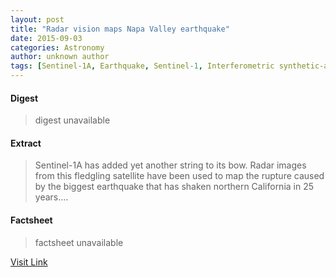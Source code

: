 ```yaml
---
layout: post
title: "Radar vision maps Napa Valley earthquake"
date: 2015-09-03
categories: Astronomy
author: unknown author
tags: [Sentinel-1A, Earthquake, Sentinel-1, Interferometric synthetic-aperture radar, Spaceflight, Earth sciences, Outer space]
---
```



#### Digest
>digest unavailable

#### Extract
>Sentinel-1A has added yet another string to its bow. Radar images from this fledgling satellite have been used to map the rupture caused by the biggest earthquake that has shaken northern California in 25 years....

#### Factsheet
>factsheet unavailable

[Visit Link](http://www.esa.int/Our_Activities/Observing_the_Earth/Copernicus/Sentinel-1/Radar_vision_maps_Napa_Valley_earthquake)


